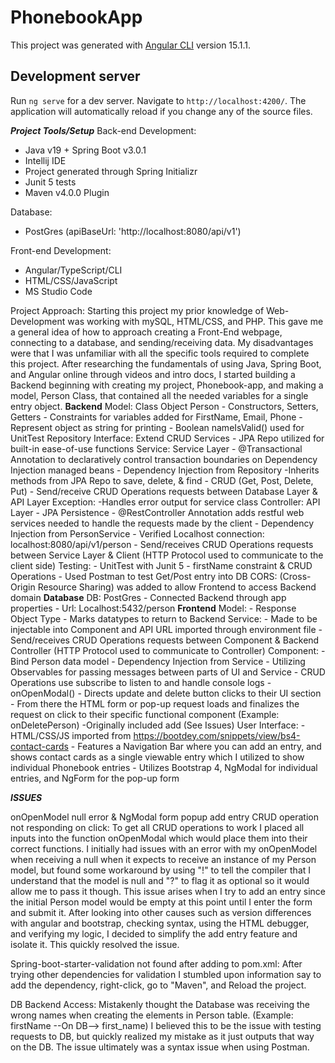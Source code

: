 # PhonebookApp

This project was generated with [Angular CLI](https://github.com/angular/angular-cli) version 15.1.1.

## Development server

Run `ng serve` for a dev server. Navigate to `http://localhost:4200/`. The application will automatically reload if you change any of the source files.

*******Project Tools/Setup*******
Back-end Development: 
- Java v19 + Spring Boot v3.0.1
- Intellij IDE
- Project generated through Spring Initializr
- Junit 5 tests
- Maven v4.0.0 Plugin

Database:
- PostGres (apiBaseUrl: 'http://localhost:8080/api/v1')

Front-end Development:
- Angular/TypeScript/CLI
- HTML/CSS/JavaScript
- MS Studio Code 

Project Approach:
    Starting this project my prior knowledge of Web-Development was working with mySQL, HTML/CSS, and PHP. This gave me a general idea of how to approach creating a Front-End webpage, connecting to a database, and sending/receiving data. My disadvantages were that I was unfamiliar with all the specific tools required to complete this project. After researching the fundamentals of using Java, Spring Boot, and Angular online through videos and intro docs, I started building a Backend beginning with creating my project, Phonebook-app, and making a model, Person Class, that contained all the needed variables for a single entry object.
    **Backend**
    Model: Class Object Person
        - Constructors, Setters, Getters
        - Constraints for variables added for FirstName, Email, Phone
        - Represent object as string for printing
        - Boolean nameIsValid() used for UnitTest
    Repository Interface: Extend CRUD Services
        - JPA Repo utilized for built-in ease-of-use functions 
    Service: Service Layer
        - @Transactional Annotation to declaratively control transaction boundaries on Dependency Injection managed beans
        - Dependency Injection from Repository
            -Inherits methods from JPA Repo to save, delete, & find
        - CRUD (Get, Post, Delete, Put)
        - Send/receive CRUD Operations requests between Database Layer & API Layer
    Exception:
        -Handles error output for service class
    Controller: API Layer
        - JPA Persistence
        - @RestController Annotation adds restful web services needed to handle the requests made by the client
        - Dependency Injection from PersonService
        - Verified Localhost connection: localhost:8080/api/v1/person
        - Send/receives CRUD Operations requests between Service Layer & Client (HTTP Protocol used to communicate to the client side)
    Testing:
        - UnitTest with Junit 5 - firstName constraint & CRUD Operations
        - Used Postman to test Get/Post entry into DB
    CORS: (Cross-Origin Resource Sharing) was added to allow Frontend to access Backend domain
    **Database**
    DB: PostGres
        - Connected Backend through app properties
        - Url: Localhost:5432/person
    **Frontend**
    Model:
        - Response Object Type
        - Marks datatypes to return to Backend
    Service:
        - Made to be injectable into Component and API URL imported through environment file
        - Send/receives CRUD Operations requests between Component & Backend Controller (HTTP Protocol used to communicate to Controller)
    Component:
        - Bind Person data model
        - Dependency Injection from Service
        - Utilizing Observables for passing messages between parts of UI and Service
        - CRUD Operations use subscribe to listen to and handle console logs
        - onOpenModal() 
            - Directs update and delete button clicks to their UI section
            - From there the HTML form or pop-up request loads and finalizes the request on click to their specific functional component (Example: onDeletePerson)
            -Originally included add (See Issues)
    User Interface:
        - HTML/CSS/JS imported from https://bootdey.com/snippets/view/bs4-contact-cards
        - Features a Navigation Bar where you can add an entry, and shows contact cards as a single viewable entry which I utilized to show individual Phonebook entries
        - Utilizes Bootstrap 4, NgModal for individual entries, and NgForm for the pop-up form


*****ISSUES*****

onOpenModel null error & NgModal form popup add entry CRUD operation not responding on click:
    To get all CRUD operations to work I placed all inputs into the function onOpenModal which would place them into their correct functions. I initially had issues with an error with my onOpenModel when receiving a null when it expects to receive an instance of my Person model, but found some workaround by using "!" to tell the compiler that I understand that the model is null and "?" to flag it as optional so it would allow me to pass it though. This issue arises when I try to add an entry since the initial Person model would be empty at this point until I enter the form and submit it. After looking into other causes such as version differences with angular and bootstrap, checking syntax, using the HTML debugger, and verifying my logic, I decided to simplify the add entry feature and isolate it. This quickly resolved the issue.

Spring-boot-starter-validation not found after adding to pom.xml:
    After trying other dependencies for validation I stumbled upon information say to add the dependency, right-click, go to "Maven", and Reload the project. 

DB Backend Access:
    Mistakenly thought the Database was receiving the wrong names when creating the elements in Person table. (Example: firstName --On DB--> first_name)
    I believed this to be the issue with testing requests to DB, but quickly realized my mistake as it just outputs that way on the DB. The issue ultimately was a syntax issue when using Postman.